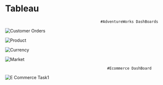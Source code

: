# Tableau


                                          
                                               #AdventureWorks DashBoards


![Customer Orders](https://user-images.githubusercontent.com/126327548/225116541-8f831ba9-8a7e-4a81-811c-215b4793ee98.png)


![Product](https://user-images.githubusercontent.com/126327548/225116572-77cfe24d-02da-4042-81c9-5fda916aaac8.png)


![Currency](https://user-images.githubusercontent.com/126327548/225116599-54bf11cc-6909-4322-b671-ba16edcbc0b5.png)


![Market](https://user-images.githubusercontent.com/126327548/225116647-b135b95d-3c49-4dd2-af93-296087603848.png)


                                                  #Ecommerce DashBoard
                                          
                                            
![E Commerce Task1](https://user-images.githubusercontent.com/126327548/225116709-1a2c7fcc-6a03-4296-b289-24ef11712291.png)

